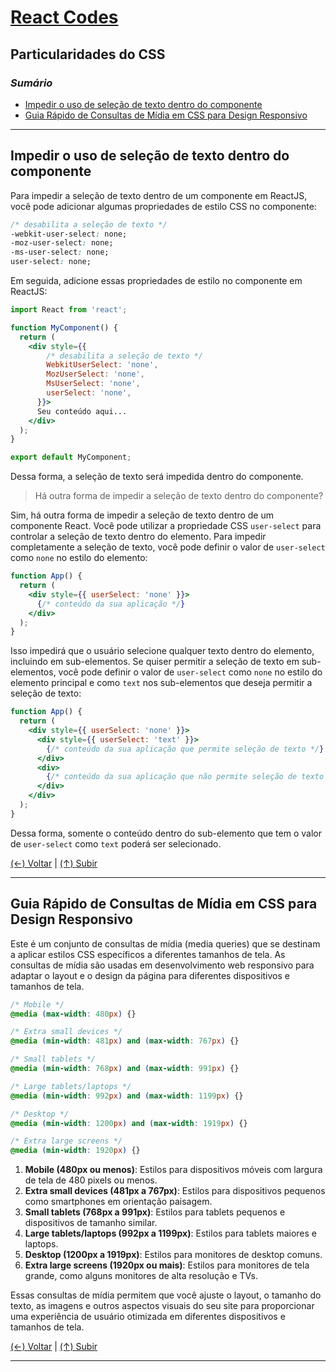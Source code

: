 # [React Codes](https://github.com/systemboys/React_Codes#react-codes "React Codes")

## Particularidades do CSS

### *Sumário*

- [Impedir o uso de seleção de texto dentro do componente](#impedir-o-uso-de-sele%C3%A7%C3%A3o-de-texto-dentro-do-componente "Impedir o uso de seleção de texto dentro do componente")
- [Guia Rápido de Consultas de Mídia em CSS para Design Responsivo](# "Guia Rápido de Consultas de Mídia em CSS para Design Responsivo")

---

## Impedir o uso de seleção de texto dentro do componente

Para impedir a seleção de texto dentro de um componente em ReactJS, você pode adicionar algumas propriedades de estilo CSS no componente:

```css
/* desabilita a seleção de texto */
-webkit-user-select: none; 
-moz-user-select: none;
-ms-user-select: none;
user-select: none;
```

Em seguida, adicione essas propriedades de estilo no componente em ReactJS:

```jsx
import React from 'react';

function MyComponent() {
  return (
    <div style={{ 
        /* desabilita a seleção de texto */ 
        WebkitUserSelect: 'none',
        MozUserSelect: 'none',
        MsUserSelect: 'none',
        userSelect: 'none',
      }}>
      Seu conteúdo aqui...
    </div>
  );
}

export default MyComponent;
```

Dessa forma, a seleção de texto será impedida dentro do componente.

> Há outra forma de impedir a seleção de texto dentro do componente?

Sim, há outra forma de impedir a seleção de texto dentro de um componente React. Você pode utilizar a propriedade CSS `user-select` para controlar a seleção de texto dentro do elemento. Para impedir completamente a seleção de texto, você pode definir o valor de `user-select` como `none` no estilo do elemento:

```jsx
function App() {
  return (
    <div style={{ userSelect: 'none' }}>
      {/* conteúdo da sua aplicação */}
    </div>
  );
}
```

Isso impedirá que o usuário selecione qualquer texto dentro do elemento, incluindo em sub-elementos. Se quiser permitir a seleção de texto em sub-elementos, você pode definir o valor de `user-select` como `none` no estilo do elemento principal e como `text` nos sub-elementos que deseja permitir a seleção de texto:

```jsx
function App() {
  return (
    <div style={{ userSelect: 'none' }}>
      <div style={{ userSelect: 'text' }}>
        {/* conteúdo da sua aplicação que permite seleção de texto */}
      </div>
      <div>
        {/* conteúdo da sua aplicação que não permite seleção de texto */}
      </div>
    </div>
  );
}
```

Dessa forma, somente o conteúdo dentro do sub-elemento que tem o valor de `user-select` como `text` poderá ser selecionado.

[(&larr;) Voltar](https://github.com/systemboys/React_Codes#react-codes "Voltar ao Sumário") | 
[(&uarr;) Subir](#sum%C3%A1rio "Subir para o topo")

---

## Guia Rápido de Consultas de Mídia em CSS para Design Responsivo

Este é um conjunto de consultas de mídia (media queries) que se destinam a aplicar estilos CSS específicos a diferentes tamanhos de tela. As consultas de mídia são usadas em desenvolvimento web responsivo para adaptar o layout e o design da página para diferentes dispositivos e tamanhos de tela.

```css
/* Mobile */
@media (max-width: 480px) {}

/* Extra small devices */
@media (min-width: 481px) and (max-width: 767px) {}

/* Small tablets */
@media (min-width: 768px) and (max-width: 991px) {}

/* Large tablets/laptops */
@media (min-width: 992px) and (max-width: 1199px) {}

/* Desktop */
@media (min-width: 1200px) and (max-width: 1919px) {}

/* Extra large screens */
@media (min-width: 1920px) {}
```

1. **Mobile (480px ou menos)**: Estilos para dispositivos móveis com largura de tela de 480 pixels ou menos.
2. **Extra small devices (481px a 767px)**: Estilos para dispositivos pequenos como smartphones em orientação paisagem.
3. **Small tablets (768px a 991px)**: Estilos para tablets pequenos e dispositivos de tamanho similar.
4. **Large tablets/laptops (992px a 1199px)**: Estilos para tablets maiores e laptops.
5. **Desktop (1200px a 1919px)**: Estilos para monitores de desktop comuns.
6. **Extra large screens (1920px ou mais)**: Estilos para monitores de tela grande, como alguns monitores de alta resolução e TVs.

Essas consultas de mídia permitem que você ajuste o layout, o tamanho do texto, as imagens e outros aspectos visuais do seu site para proporcionar uma experiência de usuário otimizada em diferentes dispositivos e tamanhos de tela.

[(&larr;) Voltar](https://github.com/systemboys/React_Codes#react-codes "Voltar ao Sumário") | 
[(&uarr;) Subir](#sum%C3%A1rio "Subir para o topo")

---